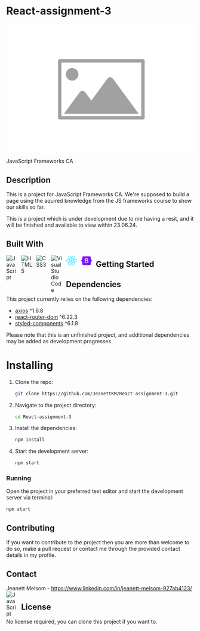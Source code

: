 # React-assignment-3

![image](/Images/Placeholder-_-Glossary.svg)

JavaScript Frameworks CA

## Description

This is a project for JavaScript Frameworks CA.
We're supposed to build a page using the aquired knowledge from the JS frameworks course to show our skills so far.

This is a project which is under development due to me having a resit, and it will be finished and available to view within 23.06.24.

## Built With

<img align="left" alt="JavaScript" width="30px" style="padding-right:10px;" src="https://cdn.jsdelivr.net/gh/devicons/devicon/icons/javascript/javascript-original.svg"/>

<img align="left" alt="HTML5" width="30px" style="padding-right:10px;" src="https://cdn.jsdelivr.net/gh/devicons/devicon/icons/html5/html5-plain-wordmark.svg"/>
          
<img align="left" alt="CSS3" width="30px" style="padding-right:10px;" src="https://cdn.jsdelivr.net/gh/devicons/devicon/icons/css3/css3-plain-wordmark.svg"/>

<img align="left" alt="Visual Studio Code" width="30px" style="padding-right:10px;" src="https://cdn.jsdelivr.net/gh/devicons/devicon/icons/vscode/vscode-original-wordmark.svg"/>

<img align="left" alt="React" width="30px" style="padding-right:10px;" src="https://raw.githubusercontent.com/devicons/devicon/6910f0503efdd315c8f9b858234310c06e04d9c0/icons/react/react-original.svg"/>

<img align="left" alt="Bootstrap" width="30px" style="padding-right:10px;" src="https://raw.githubusercontent.com/devicons/devicon/6910f0503efdd315c8f9b858234310c06e04d9c0/icons/bootstrap/bootstrap-original.svg"/>

##

## Getting Started

## Dependencies

This project currently relies on the following dependencies:

- [axios](https://www.npmjs.com/package/axios) ^1.6.8
- [react-router-dom](https://www.npmjs.com/package/react-router-dom) ^6.22.3
- [styled-components](https://www.npmjs.com/package/styled-components) ^6.1.8

Please note that this is an unfinished project, and additional dependencies may be added as development progresses.


# Installing

1. Clone the repo:

   ```bash
   git clone https://github.com/JeanettKM/React-assignment-3.git
   ```

2. Navigate to the project directory:

   ```bash
   cd React-assignment-3
   ```

3. Install the dependencies:

   ```bash
   npm install
   ```

4. Start the development server:

   ```bash
   npm start
   ```

### Running

Open the project in your preferred text editor and start the development server via terminal:

   ```bash
   npm start
   ```

## Contributing

If you want to contribute to the project then you are more than welcome to do so, make a pull request or contact me through the provided contact details in my profile.

## Contact

Jeanett Melsom - https://www.linkedin.com/in/jeanett-melsom-927ab4123/
<img align="left" alt="JavaScript" width="30px" style="padding-right:10px;" src="https://cdn.jsdelivr.net/gh/devicons/devicon/icons/linkedin/linkedin-original.svg" />

## License

No license required, you can clone this project if you want to.

